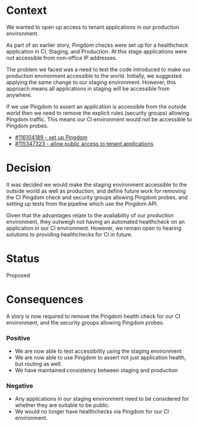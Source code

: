 Context
=======

We wanted to open up access to tenant applications in our production environment. 

As part of an earlier story, Pingdom checks were set up for a healthcheck application in CI, Staging, and Production. At this stage applications were not accessible from non-office IP addresses.

The problem we faced was a need to test the code introduced to make our production environment accessible to the world. Initially, we suggested applying the same change to our staging environment. However, this approach means all applications in staging will be accessible from anywhere.

If we use Pingdom to assert an application is accessible from the outside world then we need to remove the explicit rules (security groups) allowing Pingdom traffic. This means our CI environment would not be accessible to Pingdom probes.

* [#116104189 - set up Pingdom](https://www.pivotaltracker.com/story/show/116104189)
* [#115347323 - allow public access to tenant applications](https://www.pivotaltracker.com/story/show/115347323)

Decision
========

It was decided we would make the staging environment accessible to the outside world as well as production, and define future work for removing the CI Pingdom check and security groups allowing Pingdom probes, and setting up tests from the pipeline which use the Pingdom API.

Given that the advantages relate to the availability of our production environment, they outweigh not having an automated healthcheck on an application in our CI environment. However, we remain open to hearing solutions to providing healthchecks for CI in future.

Status
======

Proposed

Consequences
============

A story is now required to remove the Pingdom health check for our CI environment, and the security groups allowing Pingdom probes.

### Positive
* We are now able to test accessibility using the staging environment
* We are now able to use Pingdom to assert not just application health, but routing as well.
* We have maintained consistency between staging and production

### Negative
* Any applications in our staging environment need to be considered for whether they are suitable to be public.
* We would no longer have healthchecks via Pingdom for our CI environment.
